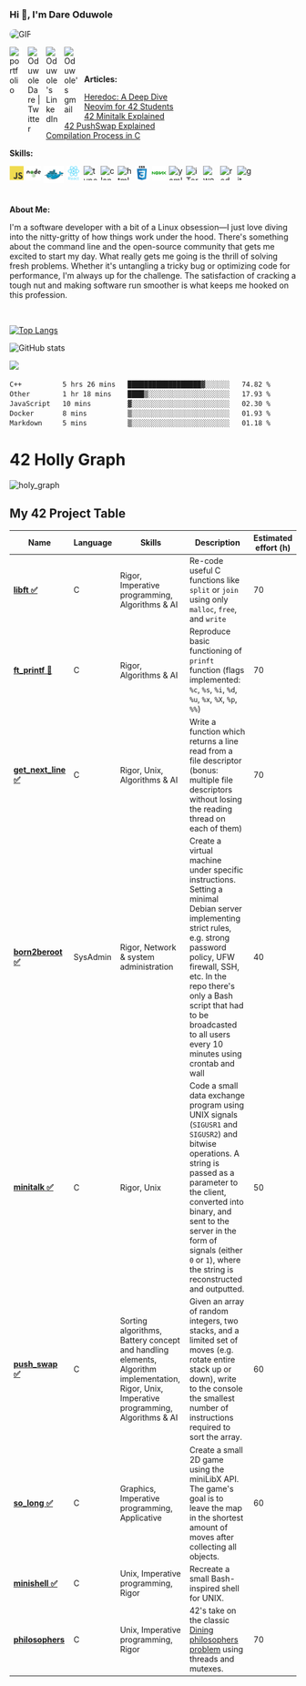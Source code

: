 ### Hi 👋, I'm Dare Oduwole
<img 
  alt="GIF"
  src="https://user-images.githubusercontent.com/50960013/127277181-3871659d-6d90-409e-b6a9-b8279a391430.gif" width="250"
  style="border-radius: 25px;"
  height="auto"
/> 

<div>
  <a href="https://dreywesson.netlify.app">
    <img 
      align="left"
      alt="portfolio"
      width="22px"
      src="https://user-images.githubusercontent.com/50960013/127302754-ca427b8b-9c64-4cf3-b7a1-1a8ca6d10bc6.png"
      style="margin-right:10px; background-color: white;"
    />
  </a>
  <a href="https://medium.com/@oduwoledare">
    <img 
      align="left"
      alt="Oduwole Dare | Twitter"
      width="22px"
      src="https://upload.wikimedia.org/wikipedia/commons/f/fa/Medium_Logo.webp"
      style="margin-right:10px;"
    />
  </a>
  <a href="https://www.linkedin.com/in/dareoduwole/">
    <img
      align="left" 
      alt="Oduwole's LinkedIn"
      width="22px"
      src="https://upload.wikimedia.org/wikipedia/commons/thumb/8/81/LinkedIn_icon.svg/768px-LinkedIn_icon.svg.png"
      style="margin-right:10px"
    />
  </a>
  <a href="mailto:oduwole.dare.em@gmail.com">
    <img
      align="left"
      alt="Oduwole's gmail" 
      width="25px"
      src="https://upload.wikimedia.org/wikipedia/commons/thumb/7/7e/Gmail_icon_%282020%29.svg/512px-Gmail_icon_%282020%29.svg.png"
      style="margin-right:10px"
    />
  </a>
</div>

<br/>
<br/>

**Articles:**

[Heredoc: A Deep Dive](https://medium.com/@oduwoledare/heredoc-a-deep-dive-23c82992e522)
<br />
[Neovim for 42 Students](https://medium.com/@oduwoledare/neovim-for-42-students-56bf0815a92a)
<br />
[42 Minitalk Explained](https://medium.com/@oduwoledare/42-minitalk-explained-5b236adc2c24)
<br />
[42 PushSwap Explained](https://medium.com/@oduwoledare/42-push-swap-explained-psuedocodes-ba8108339556)
<br />
[Compilation Process in C](https://medium.com/@oduwoledare/compilation-process-in-c-2c8708bd4b95)


**Skills:**

<div style="display: flex; flex-wrap: wrap;m min-width:300px;">
    <img src="https://raw.githubusercontent.com/devicons/devicon/master/icons/javascript/javascript-original.svg" alt="javascript" width="25" height="25" style="padding-bottom:7px; margin-right:5px"/>
    <img src="https://raw.githubusercontent.com/devicons/devicon/master/icons/nodejs/nodejs-original-wordmark.svg" alt="nodejs" width="25" height="25" style="padding-bottom:7px; margin-right:5px"/>
    <img src="https://raw.githubusercontent.com/devicons/devicon/master/icons/docker/docker-original.svg" alt="Docker" width="35" height="30" style="padding-bottom:7px; margin-right:5px"/>
    <img src="https://raw.githubusercontent.com/devicons/devicon/master/icons/react/react-original-wordmark.svg" alt="react" width="25" height="25" style="padding-bottom:7px; margin-right:5px"/>
    <img src="https://iconape.com/wp-content/png_logo_vector/typescript.png" alt="typescript" width="25" height="25" style="padding-bottom:7px; margin-right:5px"/>
    <img src="https://www.britefish.net/wp-content/uploads/2019/07/logo-c-1.png" alt="clang" width="25" height="25" style="padding-bottom:7px; margin-right:5px"/>
    <img src="https://cdn.iconscout.com/icon/free/png-256/html5-40-1175193.png" alt="html" width="25" height="25" style="padding-bottom:7px; margin-right:5px"/>
    <img src="https://raw.githubusercontent.com/devicons/devicon/master/icons/css3/css3-original-wordmark.svg" alt="css3" width="25" height="25" style="padding-bottom:7px; margin-right:5px"/>
    <img src="https://raw.githubusercontent.com/devicons/devicon/master/icons/nginx/nginx-original.svg" alt="nginx" width="25" height="25" style="padding-bottom:7px; margin-right:5px"/>
    <img src="http://svgur.com/i/3m.svg" alt="yaml" width="25" height="25" style="padding-bottom:7px; margin-right:5px"/>
    <img src="https://upload.wikimedia.org/wikipedia/commons/6/6f/Octicons-terminal.svg" alt="iTerm" width="25" height="25" style="padding-bottom:7px; margin-right:5px"/>
    <img src="https://cdn.iconscout.com/icon/free/png-512/webpack-1-1174980.png" alt="webpack" width="25" height="25" style="padding-bottom:7px; margin-right:5px"/>
    <img src="https://img.icons8.com/color/240/000000/redux.png" alt="redux" width="25" height="25" style="padding-bottom:7px; margin-right:5px"/>
    <img src="https://img.icons8.com/color/240/000000/git.png" alt="git" width="25" height="25" style="padding-bottom:7px; margin-right:5px"/>
</div>

<br />

**About Me:**
<p>
  I'm a software developer with a bit of a Linux obsession—I just love diving into the nitty-gritty of how things work under the hood. There's something about the command line and the open-source community that gets me excited to start my day.
  What really gets me going is the thrill of solving fresh problems. Whether it's untangling a tricky bug or optimizing code for performance, I'm always up for the challenge. The satisfaction of cracking a tough nut and making software run smoother is what keeps me hooked on this profession.
</p>

<br />


[![Top Langs](https://github-readme-stats.vercel.app/api/top-langs/?username=dreywesson&layout=compact&theme=dark)](https://github.com/anuraghazra/github-readme-stats)

![GitHub stats](https://github-readme-stats.vercel.app/api?username=dreywesson&show_icons=true&theme=dark)

![](https://leetcard.jacoblin.cool/dreywesson?ext=activity)
  

<!--START_SECTION:waka-->

```txt
C++          5 hrs 26 mins   ██████████████████▓░░░░░░   74.82 %
Other        1 hr 18 mins    ████▒░░░░░░░░░░░░░░░░░░░░   17.93 %
JavaScript   10 mins         ▓░░░░░░░░░░░░░░░░░░░░░░░░   02.30 %
Docker       8 mins          ▒░░░░░░░░░░░░░░░░░░░░░░░░   01.93 %
Markdown     5 mins          ▒░░░░░░░░░░░░░░░░░░░░░░░░   01.18 %
```

<!--END_SECTION:waka-->



# 42 Holly Graph

<img alt="holy_graph" src="https://user-images.githubusercontent.com/50960013/219389791-823e3c90-e41a-41b2-ab9b-e5586fcefbe6.png" />

</br>

## My 42 Project Table
|    Name   |Language|Skills|Description|Estimated effort (h)|
|-----------|--------|------|-----------|--------------------|
|**[libft ✅](https://github.com/DreyWesson/42_core/tree/main/libft)**|C|Rigor, Imperative programming, Algorithms & AI|Re-code useful C functions like `split` or `join` using only `malloc`, `free`, and `write`|70|
|**[ft_printf 💯](https://github.com/DreyWesson/42_core/tree/main/ft_printf)**|C|Rigor, Algorithms & AI|Reproduce basic functioning of `prinft` function (flags implemented: `%c`, `%s`, `%i`, `%d`, `%u`, `%x`, `%X`, `%p`, `%%`)|70|
|**[get_next_line ✅](https://github.com/DreyWesson/42_core/tree/main/get_next_ln)**|C|Rigor, Unix, Algorithms & AI|Write a function which returns a line read from a file descriptor (bonus: multiple file descriptors without losing the reading thread on each of them)|70|
|**[born2beroot ✅](https://github.com/DreyWesson/42_core/)**|SysAdmin|Rigor, Network & system administration|Create a virtual machine under specific instructions. Setting a minimal Debian server implementing strict rules, e.g. strong password policy, UFW firewall, SSH, etc. In the repo there's only a Bash script that had to be broadcasted to all users every 10 minutes using crontab and wall|40|
|**[minitalk ✅](https://github.com/DreyWesson/42_core/)**|C|Rigor, Unix|Code a small data exchange program using UNIX signals (`SIGUSR1` and `SIGUSR2`) and bitwise operations. A string is passed as a parameter to the client, converted into binary, and sent to the server in the form of signals (either `0` or `1`), where the string is reconstructed and outputted.|50|
|**[push_swap ✅](https://github.com/DreyWesson/42_core/p)**|C|Sorting algorithms, Battery concept and handling elements, Algorithm implementation, Rigor, Unix, Imperative programming, Algorithms & AI|Given an array of random integers, two stacks, and a limited set of moves (e.g. rotate entire stack up or down), write to the console the smallest number of instructions required to sort the array.|60|
|**[so_long ✅](https://github.com/DreyWesson/42_core/)**|C|Graphics, Imperative programming, Applicative|Create a small 2D game using the miniLibX API. The game's goal is to leave the map in the shortest amount of moves after collecting all objects.|60|
|**[minishell ✅](https://github.com/DreyWesson/42_core/)**|C|Unix, Imperative programming, Rigor|Recreate a small Bash-inspired shell for UNIX.
|**[philosophers](https://github.com/DreyWesson/42_core/)**|C|Unix, Imperative programming, Rigor|42's take on the classic [Dining philosophers problem](https://en.wikipedia.org/wiki/Dining_philosophers_problem) using threads and mutexes.|70|
